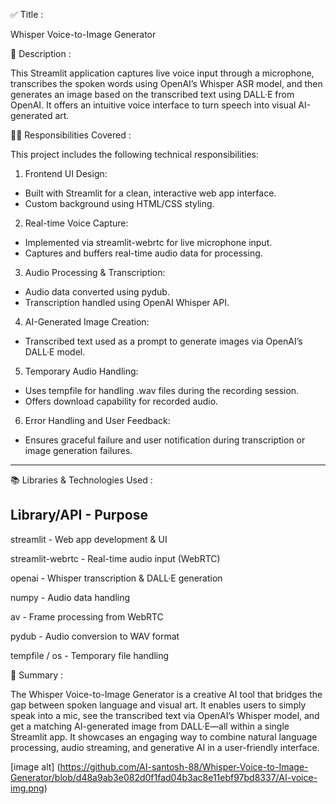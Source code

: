 ✅ Title :

Whisper Voice-to-Image Generator

📄 Description :

This Streamlit application captures live voice input through a microphone, transcribes the spoken words using OpenAI’s Whisper ASR model, and then generates an image based on the transcribed text using DALL·E from OpenAI. It offers an intuitive voice interface to turn speech into visual AI-generated art.

🧑‍💻 Responsibilities Covered : 

This project includes the following technical responsibilities:
1. Frontend UI Design:
* Built with Streamlit for a clean, interactive web app interface.
* Custom background using HTML/CSS styling.
2. Real-time Voice Capture:
* Implemented via streamlit-webrtc for live microphone input.
* Captures and buffers real-time audio data for processing.
3. Audio Processing & Transcription:
* Audio data converted using pydub.
* Transcription handled using OpenAI Whisper API.
4. AI-Generated Image Creation:
* Transcribed text used as a prompt to generate images via OpenAI’s DALL·E model.
5. Temporary Audio Handling:
* Uses tempfile for handling .wav files during the recording session.
* Offers download capability for recorded audio.
6. Error Handling and User Feedback:
* Ensures graceful failure and user notification during transcription or image generation failures.
-----------------------------------------------------------------------------------------------------------------------------------------------------------------------------------------------------------

📚 Libraries & Technologies Used :

Library/API - Purpose 
------------------------------------------
streamlit - Web app development & UI

streamlit-webrtc - Real-time audio input (WebRTC)

openai - Whisper transcription & DALL·E generation

numpy - Audio data handling

av - Frame processing from WebRTC

pydub - Audio conversion to WAV format

tempfile / os - Temporary file handling

📌 Summary : 

The Whisper Voice-to-Image Generator is a creative AI tool that bridges the gap between spoken language and visual art. It enables users to simply speak into a mic, see the transcribed text via OpenAI’s Whisper model, and get a matching AI-generated image from DALL·E—all within a single Streamlit app.
It showcases an engaging way to combine natural language processing, audio streaming, and generative AI in a user-friendly interface.


[image alt] (https://github.com/AI-santosh-88/Whisper-Voice-to-Image-Generator/blob/d48a9ab3e082d0f1fad04b3ac8e11ebf97bd8337/AI-voice-img.png)












